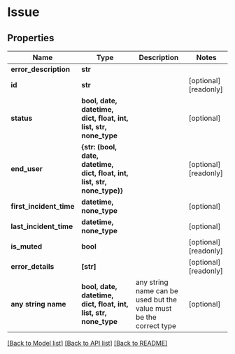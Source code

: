 # Issue


## Properties
Name | Type | Description | Notes
------------ | ------------- | ------------- | -------------
**error_description** | **str** |  | 
**id** | **str** |  | [optional] [readonly] 
**status** | **bool, date, datetime, dict, float, int, list, str, none_type** |  | [optional] 
**end_user** | **{str: (bool, date, datetime, dict, float, int, list, str, none_type)}** |  | [optional] [readonly] 
**first_incident_time** | **datetime, none_type** |  | [optional] 
**last_incident_time** | **datetime, none_type** |  | [optional] 
**is_muted** | **bool** |  | [optional] [readonly] 
**error_details** | **[str]** |  | [optional] [readonly] 
**any string name** | **bool, date, datetime, dict, float, int, list, str, none_type** | any string name can be used but the value must be the correct type | [optional]

[[Back to Model list]](../README.md#documentation-for-models) [[Back to API list]](../README.md#documentation-for-api-endpoints) [[Back to README]](../README.md)


